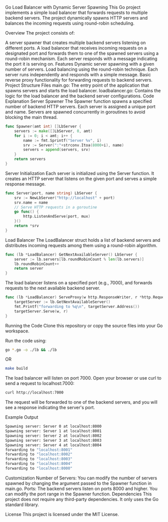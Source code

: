 Go Load Balancer with Dynamic Server Spawning
This Go project implements a simple load balancer that forwards requests to multiple backend servers. The project dynamically spawns HTTP servers and balances the incoming requests using round-robin scheduling.

Overview
The project consists of:

A server spawner that creates multiple backend servers listening on different ports.
A load balancer that receives incoming requests on a designated port and forwards them to one of the spawned servers using a round-robin mechanism.
Each server responds with a message indicating the port it is serving on.
Features
Dynamic server spawning with a given number of servers.
Load balancing using the round-robin technique.
Each server runs independently and responds with a simple message.
Basic reverse proxy functionality for forwarding requests to backend servers.
Project Structure
Files
main.go: The entry point of the application that spawns servers and starts the load balancer.
loadbalancer.go: Contains the logic for the load balancer and the backend server configurations.
Code Explanation
Server Spawner
The Spawner function spawns a specified number of backend HTTP servers. Each server is assigned a unique port and name. Servers are spawned concurrently in goroutines to avoid blocking the main thread.

```go
func Spawner(amt int) []LbServer {
    servers := make([]LbServer, 0, amt)
    for i := 0; i < amt; i++ {
        name := fmt.Sprintf("Server %v", i)
        srv := Server(":"+strconv.Itoa(8000+i), name)
        servers = append(servers, srv)
    }
    return servers
}
```
Server Initialization
Each server is initialized using the Server function. It creates an HTTP server that listens on the given port and serves a simple response message.

```go
func Server(port, name string) LbServer {
    srv := NewLbServer("http://localhost" + port)
    srv.name = name
    // Serve HTTP requests in a goroutine
    go func() {
        http.ListenAndServe(port, mux)
    }()
    return *srv
}
```
Load Balancer
The LoadBalancer struct holds a list of backend servers and distributes incoming requests among them using a round-robin algorithm.

```go
func (lb *LoadBalancer) GetNextAvailableServer() LbServer {
    server := lb.servers[lb.roundRobinCount % len(lb.servers)]
    lb.roundRobinCount++
    return server
}
```
The load balancer listens on a specified port (e.g., 7000), and forwards requests to the next available backend server.

```go
func (lb *LoadBalancer) ServeProxy(w http.ResponseWriter, r *http.Request) {
    targetServer := lb.GetNextAvailableServer()
    fmt.Printf("forwarding to %q\n", targetServer.Address())
    targetServer.Serve(w, r)
}
```
Running the Code
Clone this repository or copy the source files into your Go workspace.

Run the code using:

```bash
go *.go -o ./lb && ./lb
```
OR

```bash
make build
```
The load balancer will listen on port 7000. Open your browser or use curl to send a request to localhost:7000:

```bash
curl http://localhost:7000
```
The request will be forwarded to one of the backend servers, and you will see a response indicating the server's port.

Example Output
```bash Serving requests at localhost:7000
Spawning server: Server 0 at localhost:8000
Spawning server: Server 1 at localhost:8001
Spawning server: Server 2 at localhost:8002
Spawning server: Server 3 at localhost:8003
Spawning server: Server 4 at localhost:8004
forwarding to "localhost:8001"
forwarding to "localhost:8002"
forwarding to "localhost:8003"
forwarding to "localhost:8004"
forwarding to "localhost:8000"
```
Customization
Number of Servers: You can modify the number of servers spawned by changing the argument passed to the Spawner function in main.go.
Ports: The backend servers listen on ports 8000 and higher. You can modify the port range in the Spawner function.
Dependencies
This project does not require any third-party dependencies. It only uses the Go standard library.

License
This project is licensed under the MIT License.
